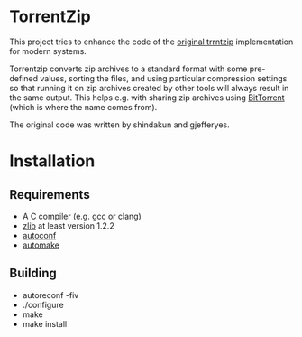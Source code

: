 # TorrentZip

This project tries to enhance the code of the [original
trrntzip](https://sourceforge.net/projects/trrntzip/) implementation
for modern systems.

Torrentzip converts zip archives to a standard format with some
pre-defined values, sorting the files, and using particular
compression settings so that running it on zip archives created by
other tools will always result in the same output. This helps
e.g. with sharing zip archives using
[BitTorrent](https://www.bittorrent.org) (which is where the name
comes from).

The original code was written by shindakun and gjefferyes.

# Installation

## Requirements

* A C compiler (e.g. gcc or clang)
* [zlib](http://zlib.net/) at least version 1.2.2
* [autoconf](https://www.gnu.org/software/autoconf/)
* [automake](https://www.gnu.org/software/automake/)

## Building

* autoreconf -fiv
* ./configure
* make
* make install
